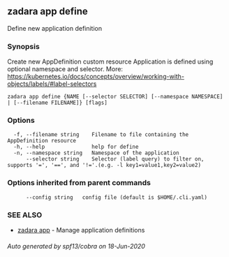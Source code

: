 ## zadara app define

Define new application definition

### Synopsis

Create new AppDefinition custom resource
Application is defined using optional namespace and selector.
More: https://kubernetes.io/docs/concepts/overview/working-with-objects/labels/#label-selectors

```
zadara app define {NAME [--selector SELECTOR] [--namespace NAMESPACE] | [--filename FILENAME]} [flags]
```

### Options

```
  -f, --filename string    Filename to file containing the AppDefinition resource
  -h, --help               help for define
  -n, --namespace string   Namespace of the application
      --selector string    Selector (label query) to filter on, supports '=', '==', and '!='.(e.g. -l key1=value1,key2=value2)
```

### Options inherited from parent commands

```
      --config string   config file (default is $HOME/.cli.yaml)
```

### SEE ALSO

* [zadara app](zadara_app.md)	 - Manage application definitions

###### Auto generated by spf13/cobra on 18-Jun-2020
